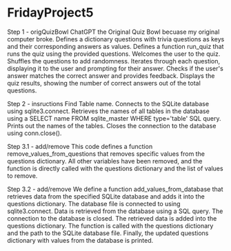 # FridayProject5

Step 1 - origQuizBowl
ChatGPT the Original Quiz Bowl becuase my original computer broke. 
Defines a dictionary questions with trivia questions as keys and their corresponding answers as values.
Defines a function run_quiz that runs the quiz using the provided questions.
Welcomes the user to the quiz.
Shuffles the questions to add randomness.
Iterates through each question, displaying it to the user and prompting for their answer.
Checks if the user's answer matches the correct answer and provides feedback.
Displays the quiz results, showing the number of correct answers out of the total questions.

Step 2 - insructions
Find Table name.
Connects to the SQLite database using sqlite3.connect.
Retrieves the names of all tables in the database using a SELECT name FROM sqlite_master WHERE type='table' SQL query.
Prints out the names of the tables.
Closes the connection to the database using conn.close(). 

Step 3.1 - add/remove
This code defines a function remove_values_from_questions that removes specific values from the questions dictionary. All other variables have been removed, and the function is directly called with the questions dictionary and the list of values to remove.

Step 3.2 - add/remove
We define a function add_values_from_database that retrieves data from the specified SQLite database and adds it into the questions dictionary.
The database file is connected to using sqlite3.connect.
Data is retrieved from the database using a SQL query.
The connection to the database is closed.
The retrieved data is added into the questions dictionary.
The function is called with the questions dictionary and the path to the SQLite database file.
Finally, the updated questions dictionary with values from the database is printed.